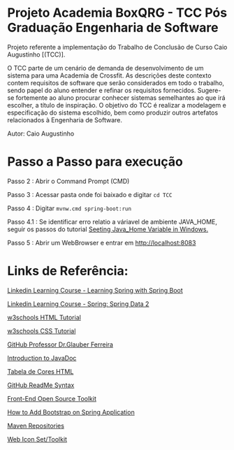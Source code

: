 # Projeto Academia BoxQRG - TCC Pós Graduação Engenharia de Software

Projeto referente a implementação do Trabalho de Conclusão de Curso Caio Augustinho [(TCC)].
 
 
O TCC parte de um cenário de demanda de desenvolvimento de um sistema para
uma Academia de Crossfit. As descrições deste contexto contem requisitos
de software que serão considerados em todo o trabalho, sendo papel do aluno
entender e refinar os requisitos fornecidos. Sugere-se fortemente ao aluno 
procurar conhecer sistemas semelhantes ao que irá escolher, a título de 
inspiração. O objetivo do TCC é realizar a modelagem e especificação do 
sistema escolhido, bem como produzir outros artefatos relacionados à 
Engenharia de Software.
 
Autor: Caio Augustinho 


# Passo a Passo para execução

Passo 2 : Abrir o Command Prompt (CMD)

Passo 3 : Acessar pasta onde foi baixado e digitar `cd TCC`

Passo 4 : Digitar `mvnw.cmd spring-boot:run`

Passo 4.1 : Se identificar erro relatio a váriavel de ambiente JAVA_HOME, seguir os passos do tutorial [Seeting Java_Home Variable in Windows.](https://confluence.atlassian.com/doc/setting-the-java_home-variable-in-windows-8895.html)

Passo 5 : Abrir um WebBrowser e entrar em [http://localhost:8083](http://localhost:8083)


# Links de Referência: 

[Linkedin Learning Course - Learning Spring with Spring Boot](https://www.linkedin.com/learning/learning-spring-with-spring-boot-2/learn-rapid-development-with-spring-boot)

[Linkedin Learning Course - Spring: Spring Data 2](https://www.linkedin.com/learning/spring-spring-data-2/welcome)

[w3schools HTML Tutorial](https://www.w3schools.com/html/)

[w3schools CSS Tutorial](https://www.w3schools.com/css/)

[GitHub Professor Dr.Glauber Ferreira](https://github.com/glauberferreira/ifal-ensino/tree/master/spring)

[Introduction to JavaDoc](https://www.baeldung.com/javadoc)

[Tabela de Cores HTML](https://celke.com.br/artigo/tabela-de-cores-html-nome-hexadecimal-rgb)

[GitHub ReadMe Syntax](https://help.github.com/en/github/writing-on-github/basic-writing-and-formatting-syntax)

[Front-End Open Source Toolkit](https://getbootstrap.com/)

[How to Add Bootstrap on Spring Application](https://meet.google.com/linkredirect?authuser=0&dest=https%3A%2F%2Fwww.baeldung.com%2Fmaven-webjars)

[Maven Repositories](https://mvnrepository.com/)

[Web Icon Set/Toolkit](https://fontawesome.com/)



